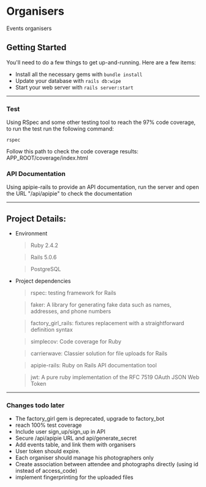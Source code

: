 # Organisers

Events organisers

## Getting Started

You'll need to do a few things to get up-and-running.  Here are a few items:

* Install all the necessary gems with ```bundle install```
* Update your database with ```rails db:wipe```
* Start your web server with ```rails server:start```

---

### Test

  Using RSpec and some other testing tool to reach the 97% code coverage, to run the test run the following command:
  ```
  rspec
  ```
  Follow this path to check the code coverage results: APP_ROOT/coverage/index.html


### API Documentation

  Using apipie-rails to provide an API documentation, run the server and open the URL "/api/apipie" to check the documentation


---

## Project Details:

* Environment

  > Ruby 2.4.2

  > Rails 5.0.6

  > PostgreSQL


* Project dependencies

  > rspec: testing framework for Rails

  > faker: A library for generating fake data such as names, addresses, and phone numbers

  > factory_girl_rails: fixtures replacement with a straightforward definition syntax

  > simplecov: Code coverage for Ruby

  > carrierwave: Classier solution for file uploads for Rails

  > apipie-rails: Ruby on Rails API documentation tool

  > jwt: A pure ruby implementation of the RFC 7519 OAuth JSON Web Token


---

### Changes todo later

- The factory_girl gem is deprecated, upgrade to factory_bot
- reach 100% test coverage
- Include user sign_up/sign_up in API
- Secure /api/apipie URL and api/generate_secret
- Add events table, and link them with organisers
- User token should expire.
- Each organiser should manage his photographers only
- Create association between attendee and photographs directly (using id instead of access_code)
- implement fingerprinting for the uploaded files
